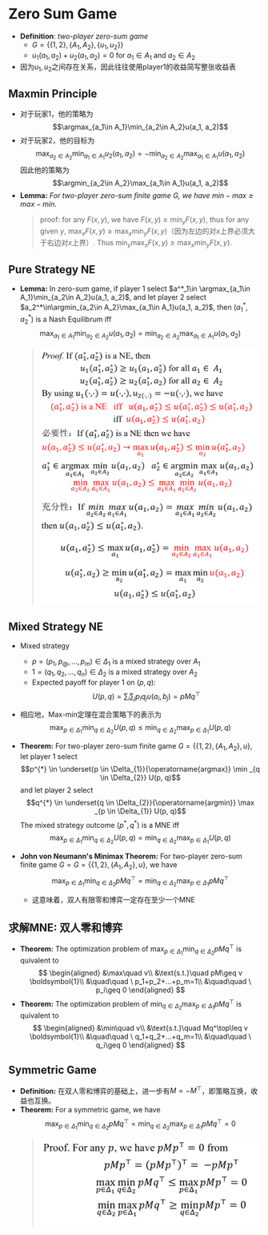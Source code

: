 # Zero Sum Game
+ **Definition**: *two-player zero-sum game*
  + $G = \{\{1,2\}, \{A_1, A_2\}, \{u_1, u_2\}\}$
  + $u_1(a_1, a_2)+u_2(a_1, a_2)=0$ for $a_1\in A_1$ and $a_2\in A_2$ 
+ 因为$u_1, u_2$之间存在关系，因此往往使用player1的收益简写整张收益表

## Maxmin Principle
+ 对于玩家1，他的策略为
  $$\argmax_{a_1\in A_1}\min_{a_2\in A_2}u(a_1, a_2)$$
+ 对于玩家2，他的目标为
  $$\max_{a_2\in A_2}\min_{a_1\in A_1}u_2(a_1, a_2)=-\min_{a_2\in A_2}\max_{a_1\in A_1}u(a_1, a_2)$$
  因此他的策略为
  $$\argmin_{a_2\in A_2}\max_{a_1\in A_1}u(a_1, a_2)$$
+ **Lemma:** *For two-player zero-sum finite game $G$, we have $min-max\geq max-min$.*
  > proof: for any $F(x, y)$, we have $F(x,y)\geq min_{y}F(x,y)$, thus for any given $y$, $\max_{x}F(x,y)\geq \max_{x}\min_yF(x,y)$（因为左边的对$x$上界必须大于右边对$x$上界）. Thus $\min_y\max_xF(x,y)\geq \max_x\min_yF(x,y)$.

## Pure Strategy NE
+ **Lemma:** In zero-sum game, if player 1 select $a^*_1\in \argmax_{a_1\in A_1}\min_{a_2\in A_2}u(a_1, a_2)$, and let player 2 select $a_2^*\in\argmin_{a_2\in A_2}\max_{a_1\in A_1}u(a_1, a_2)$, then $(a_1^*, a_2^*)$ is a Nash Equilibrum iff
  $$\max_{a_1\in A_1}\min_{a_2\in A_2}u(a_1, a_2)=\min_{a_2\in A_2}\max_{a_1\in A_1}u(a_1, a_2)$$
  > ![](img/2021-05-03-14-09-57.png)
  > ![](img/2021-05-03-14-10-14.png)

## Mixed Strategy NE
+ Mixed strategy
  + $p=(p_1, p_@, ..., p_m)\in \Delta_1$ is a mixed strategy over $A_1$
  + $1=(q_1, q_2, ..., q_n)\in \Delta_2$ is a mixed strategy over $A_2$
  + Expected payoff for player 1 on $(p, q)$:
    $$U(p, q)=\sum_{i}\sum_{j}p_iq_ju(a_i, b_j)=pMq^\top$$
+ 相应地，Max-min定理在混合策略下的表示为
  $$\max_{p\in \Delta_1}\min_{q\in \Delta_2}U(p, q)\leq \min_{q\in \Delta_2}\max_{p\in \Delta_1}U(p, q)$$
+ **Theorem:** For two-player zero-sum finite game $G=\{\{1,2\}, \{A_1, A_2\}, u\}$, let player 1 select 
  $$p^{*} \in \underset{p \in \Delta_{1}}{\operatorname{argmax}} \min _{q \in \Delta_{2}} U(p, q)$$
  and let player 2 select
  $$q^{*} \in \underset{q \in \Delta_{2}}{\operatorname{argmin}} \max _{p \in \Delta_{1}} U(p, q)$$
  The mixed strategy outcome $(p^*, q^*)$ is a MNE iff
  $$\max _{p \in \Delta_{1}} \min _{q \in \Delta_{2}} U(p, q)=\min _{q \in \Delta_{2}} \max _{p \in \Delta_{1}} U(p, q)$$

+ **John von Neumann's Minimax Theorem:** For two-player zero-sum finite game $G=G=\{\{1,2\}, \{A_1, A_2\}, u\}$, we have
  $$\max _{p \in \Delta_{1}} \min _{q \in \Delta_{2}} pMq^\top=\min _{q \in \Delta_{2}} \max _{p \in \Delta_{1}} pMq^\top$$
  + 这意味着，双人有限零和博弈一定存在至少一个MNE

## 求解MNE: 双人零和博弈
+ **Theorem:** The optimization problem of $\max_{p\in \Delta_1}\min_{q\in \Delta_2}pMq^\top$ is quivalent to
  $$
  \begin{aligned}
      &\max\quad v\\
      &\text{s.t.}\quad pM\geq v \boldsymbol{1}\\
      &\quad\quad  \ p_1+p_2+...+p_m=1\\
      &\quad\quad  \ p_i\geq 0
  \end{aligned}
  $$
+ **Theorem:** The optimization problem of $\min_{q\in \Delta_2}\max_{p\in \Delta_1}pMq^\top$ is quivalent to
  $$
  \begin{aligned}
      &\min\quad v\\
      &\text{s.t.}\quad Mq^\top\leq v \boldsymbol{1}\\
      &\quad\quad  \ q_1+q_2+...+q_m=1\\
      &\quad\quad  \ q_i\geq 0
  \end{aligned}
  $$

## Symmetric Game
+ **Definition:** 在双人零和博弈的基础上，进一步有$M=-M^\top$，即策略互换，收益也互换。
+ **Theorem:** For a symmetric game, we have 
  $$\max_{p\in \Delta_1}\min_{q\in \Delta_2}pMq^\top=\min_{q\in\Delta_2}\max_{p\in \Delta_1}pMq^\top=0$$
  > ![](img/2021-05-03-15-01-52.png)